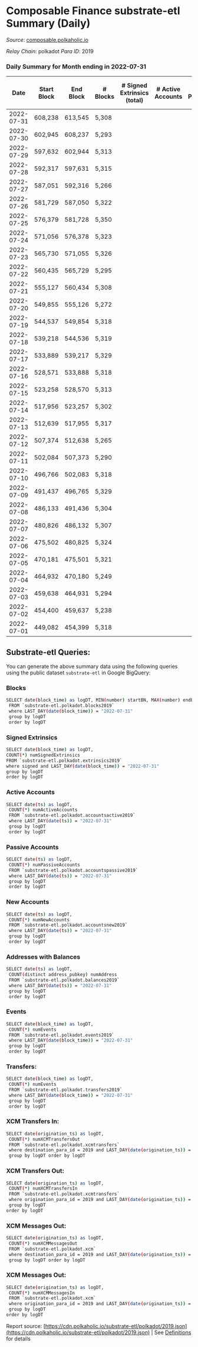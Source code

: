 # Composable Finance substrate-etl Summary (Daily)

_Source_: [composable.polkaholic.io](https://composable.polkaholic.io)

*Relay Chain*: polkadot
*Para ID*: 2019



### Daily Summary for Month ending in 2022-07-31


| Date | Start Block | End Block | # Blocks | # Signed Extrinsics (total) | # Active Accounts | # Passive | # New | # Addresses with Balances | # Events | # Transfers | # XCM Transfers In | # XCM Transfers Out | # XCM In | # XCM Out | Issues | 
| ---- | ----------- | --------- | -------- | --------------------------- | ----------------- | --------- | ----- | ------------------------- | -------- | ----------- | ------------------ | ------------------- | -------- | --------- | ------ |
| 2022-07-31 | 608,238 | 613,545 | 5,308 |  |  |  |  | 6 | 10,619 |   |   |   |  |  |  |
| 2022-07-30 | 602,945 | 608,237 | 5,293 |  |  |  |  | 6 | 10,592 |   |   |   |  |  |  |
| 2022-07-29 | 597,632 | 602,944 | 5,313 |  |  |  |  | 6 | 10,628 |   |   |   |  |  |  |
| 2022-07-28 | 592,317 | 597,631 | 5,315 |  |  |  |  | 6 | 10,633 |   |   |   |  |  |  |
| 2022-07-27 | 587,051 | 592,316 | 5,266 |  |  |  |  | 6 | 10,535 |   |   |   |  |  |  |
| 2022-07-26 | 581,729 | 587,050 | 5,322 |  |  |  |  | 6 | 10,647 |   |   |   |  |  |  |
| 2022-07-25 | 576,379 | 581,728 | 5,350 |  |  |  |  | 6 | 10,703 |   |   |   |  |  |  |
| 2022-07-24 | 571,056 | 576,378 | 5,323 |  |  |  |  | 6 | 10,649 |   |   |   |  |  |  |
| 2022-07-23 | 565,730 | 571,055 | 5,326 |  |  |  |  | 6 | 10,655 |   |   |   |  |  |  |
| 2022-07-22 | 560,435 | 565,729 | 5,295 |  |  |  |  | 6 | 10,593 |   |   |   |  |  |  |
| 2022-07-21 | 555,127 | 560,434 | 5,308 |  |  |  |  | 6 | 10,619 |   |   |   |  |  |  |
| 2022-07-20 | 549,855 | 555,126 | 5,272 |  |  |  |  | 6 | 10,550 |   |   |   |  |  |  |
| 2022-07-19 | 544,537 | 549,854 | 5,318 |  |  |  |  | 6 | 10,639 |   |   |   |  |  |  |
| 2022-07-18 | 539,218 | 544,536 | 5,319 |  |  |  |  | 6 | 10,641 |   |   |   |  |  |  |
| 2022-07-17 | 533,889 | 539,217 | 5,329 |  |  |  |  | 6 | 10,661 |   |   |   |  |  |  |
| 2022-07-16 | 528,571 | 533,888 | 5,318 |  |  |  |  | 6 | 10,639 |   |   |   |  |  |  |
| 2022-07-15 | 523,258 | 528,570 | 5,313 |  |  |  |  | 6 | 10,629 |   |   |   |  |  |  |
| 2022-07-14 | 517,956 | 523,257 | 5,302 |  |  |  |  | 6 | 10,607 |   |   |   |  |  |  |
| 2022-07-13 | 512,639 | 517,955 | 5,317 |  |  |  |  | 6 | 10,637 |   |   |   |  |  |  |
| 2022-07-12 | 507,374 | 512,638 | 5,265 |  |  |  |  | 6 | 10,533 |   |   |   |  |  |  |
| 2022-07-11 | 502,084 | 507,373 | 5,290 |  |  |  |  | 6 | 10,586 |   |   |   |  |  |  |
| 2022-07-10 | 496,766 | 502,083 | 5,318 |  |  |  |  | 6 | 10,639 |   |   |   |  |  |  |
| 2022-07-09 | 491,437 | 496,765 | 5,329 |  |  |  |  | 6 | 10,660 |   |   |   |  |  |  |
| 2022-07-08 | 486,133 | 491,436 | 5,304 |  |  |  |  | 6 | 10,611 |   |   |   |  |  |  |
| 2022-07-07 | 480,826 | 486,132 | 5,307 |  |  |  |  | 6 | 10,617 |   |   |   |  |  |  |
| 2022-07-06 | 475,502 | 480,825 | 5,324 |  |  |  |  | 6 | 10,651 |   |   |   |  |  |  |
| 2022-07-05 | 470,181 | 475,501 | 5,321 |  |  |  |  | 6 | 10,645 |   |   |   |  |  |  |
| 2022-07-04 | 464,932 | 470,180 | 5,249 |  |  |  |  | 6 | 10,501 |   |   |   |  |  |  |
| 2022-07-03 | 459,638 | 464,931 | 5,294 |  |  |  |  | 6 | 10,591 |   |   |   |  |  |  |
| 2022-07-02 | 454,400 | 459,637 | 5,238 |  |  |  |  | 6 | 10,479 |   |   |   |  |  |  |
| 2022-07-01 | 449,082 | 454,399 | 5,318 |  |  |  |  | 6 | 10,642 |   |   |   |  |  |  |

## Substrate-etl Queries:
You can generate the above summary data using the following queries using the public dataset `substrate-etl` in Google BigQuery:

### Blocks
```bash
SELECT date(block_time) as logDT, MIN(number) startBN, MAX(number) endBN, COUNT(*) numBlocks 
 FROM `substrate-etl.polkadot.blocks2019`  
 where LAST_DAY(date(block_time)) = "2022-07-31" 
 group by logDT 
 order by logDT
```

### Signed Extrinsics
```bash
SELECT date(block_time) as logDT, 
COUNT(*) numSignedExtrinsics 
FROM `substrate-etl.polkadot.extrinsics2019`  
where signed and LAST_DAY(date(block_time)) = "2022-07-31" 
group by logDT 
order by logDT
```

### Active Accounts
```bash
SELECT date(ts) as logDT, 
 COUNT(*) numActiveAccounts 
 FROM `substrate-etl.polkadot.accountsactive2019` 
 where LAST_DAY(date(ts)) = "2022-07-31" 
 group by logDT 
 order by logDT
```

### Passive Accounts
```bash
SELECT date(ts) as logDT, 
 COUNT(*) numPassiveAccounts 
 FROM `substrate-etl.polkadot.accountspassive2019` 
 where LAST_DAY(date(ts)) = "2022-07-31" 
 group by logDT 
 order by logDT
```

### New Accounts
```bash
SELECT date(ts) as logDT, 
 COUNT(*) numNewAccounts 
 FROM `substrate-etl.polkadot.accountsnew2019` 
 where LAST_DAY(date(ts)) = "2022-07-31" 
 group by logDT
 order by logDT
```

### Addresses with Balances
```bash
SELECT date(ts) as logDT,
 COUNT(distinct address_pubkey) numAddress 
 FROM `substrate-etl.polkadot.balances2019` 
 where LAST_DAY(date(ts)) = "2022-07-31" 
 group by logDT 
 order by logDT
```

### Events
```bash
SELECT date(block_time) as logDT, 
 COUNT(*) numEvents 
 FROM `substrate-etl.polkadot.events2019` 
 where LAST_DAY(date(block_time)) = "2022-07-31" 
 group by logDT 
 order by logDT
```

### Transfers:
```bash
SELECT date(block_time) as logDT, 
 COUNT(*) numEvents 
 FROM `substrate-etl.polkadot.transfers2019` 
 where LAST_DAY(date(block_time)) = "2022-07-31" 
 group by logDT 
 order by logDT
```

### XCM Transfers In:
```bash
SELECT date(origination_ts) as logDT, 
 COUNT(*) numXCMTransfersOut 
 FROM `substrate-etl.polkadot.xcmtransfers` 
 where destination_para_id = 2019 and LAST_DAY(date(origination_ts)) = "2022-07-31" 
 group by logDT order by logDT
```

### XCM Transfers Out:
```bash
SELECT date(origination_ts) as logDT, 
 COUNT(*) numXCMTransfersIn 
 FROM `substrate-etl.polkadot.xcmtransfers` 
 where origination_para_id = 2019 and LAST_DAY(date(origination_ts)) = "2022-07-31" 
 group by logDT 
order by logDT
```

### XCM Messages Out:
```bash
SELECT date(origination_ts) as logDT, 
 COUNT(*) numXCMMessagesOut 
 FROM `substrate-etl.polkadot.xcm` 
 where destination_para_id = 2019 and LAST_DAY(date(origination_ts)) = "2022-07-31" 
 group by logDT order by logDT
```

### XCM Messages Out:
```bash
SELECT date(origination_ts) as logDT, 
 COUNT(*) numXCMMessagesIn 
 FROM `substrate-etl.polkadot.xcm` 
 where origination_para_id = 2019 and LAST_DAY(date(origination_ts)) = "2022-07-31" 
 group by logDT 
order by logDT
```


Report source: [https://cdn.polkaholic.io/substrate-etl/polkadot/2019.json](https://cdn.polkaholic.io/substrate-etl/polkadot/2019.json) | See [Definitions](/DEFINITIONS.md) for details
